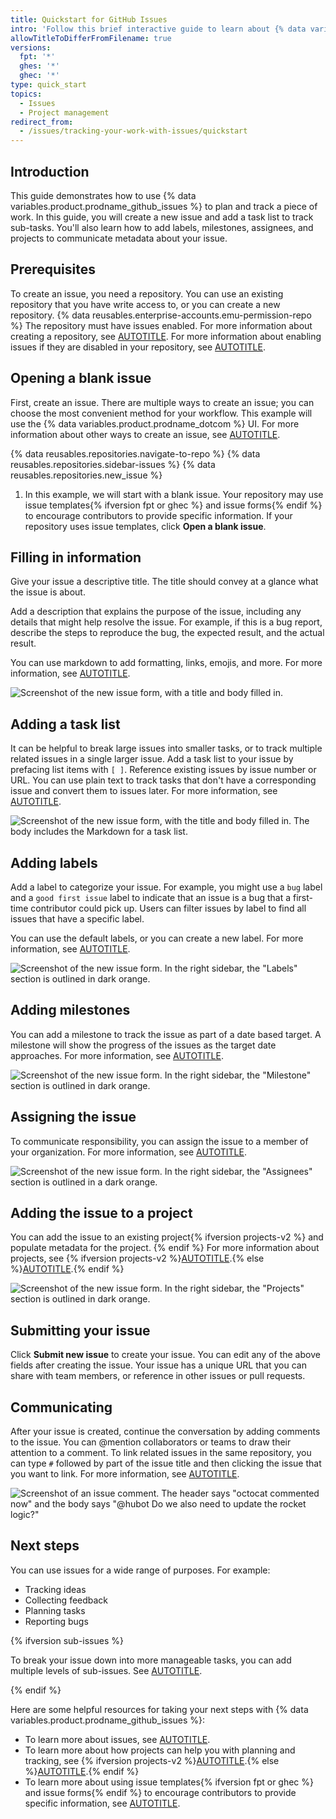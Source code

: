 ```yaml
---
title: Quickstart for GitHub Issues
intro: 'Follow this brief interactive guide to learn about {% data variables.product.prodname_github_issues %}.'
allowTitleToDifferFromFilename: true
versions:
  fpt: '*'
  ghes: '*'
  ghec: '*'
type: quick_start
topics:
  - Issues
  - Project management
redirect_from:
  - /issues/tracking-your-work-with-issues/quickstart
---
```


## Introduction

This guide demonstrates how to use {% data variables.product.prodname_github_issues %} to plan and track a piece of work. In this guide, you will create a new issue and add a task list to track sub-tasks. You'll also learn how to add labels, milestones, assignees, and projects to communicate metadata about your issue.

## Prerequisites

To create an issue, you need a repository. You can use an existing repository that you have write access to, or you can create a new repository. {% data reusables.enterprise-accounts.emu-permission-repo %} The repository must have issues enabled. For more information about creating a repository, see [AUTOTITLE](/repositories/creating-and-managing-repositories/creating-a-new-repository). For more information about enabling issues if they are disabled in your repository, see [AUTOTITLE](/repositories/managing-your-repositorys-settings-and-features/enabling-features-for-your-repository/disabling-issues).

## Opening a blank issue

First, create an issue. There are multiple ways to create an issue; you can choose the most convenient method for your workflow. This example will use the {% data variables.product.prodname_dotcom %} UI. For more information about other ways to create an issue, see [AUTOTITLE](/issues/tracking-your-work-with-issues/creating-an-issue).

{% data reusables.repositories.navigate-to-repo %}
{% data reusables.repositories.sidebar-issues %}
{% data reusables.repositories.new_issue %}
1. In this example, we will start with a blank issue. Your repository may use issue templates{% ifversion fpt or ghec %} and issue forms{% endif %} to encourage contributors to provide specific information. If your repository uses issue templates, click **Open a blank issue**.

## Filling in information

Give your issue a descriptive title. The title should convey at a glance what the issue is about.

Add a description that explains the purpose of the issue, including any details that might help resolve the issue. For example, if this is a bug report, describe the steps to reproduce the bug, the expected result, and the actual result.

You can use markdown to add formatting, links, emojis, and more. For more information, see [AUTOTITLE](/get-started/writing-on-github).

![Screenshot of the new issue form, with a title and body filled in.](/assets/images/help/issues/issue-title-body.png)

## Adding a task list

It can be helpful to break large issues into smaller tasks, or to track multiple related issues in a single larger issue. Add a task list to your issue by prefacing list items with `[ ]`. Reference existing issues by issue number or URL. You can use plain text to track tasks that don't have a corresponding issue and convert them to issues later. For more information, see [AUTOTITLE](/get-started/writing-on-github/working-with-advanced-formatting/about-task-lists).

![Screenshot of the new issue form, with the title and body filled in. The body includes the Markdown for a task list.](/assets/images/help/issues/issue-task-list-raw.png)

## Adding labels

Add a label to categorize your issue. For example, you might use a `bug` label and a `good first issue` label to indicate that an issue is a bug that a first-time contributor could pick up. Users can filter issues by label to find all issues that have a specific label.

You can use the default labels, or you can create a new label. For more information, see [AUTOTITLE](/issues/using-labels-and-milestones-to-track-work/managing-labels).

![Screenshot of the new issue form. In the right sidebar, the "Labels" section is outlined in dark orange.](/assets/images/help/issues/issue-with-label.png)

## Adding milestones

You can add a milestone to track the issue as part of a date based target. A milestone will show the progress of the issues as the target date approaches. For more information, see [AUTOTITLE](/issues/using-labels-and-milestones-to-track-work/about-milestones).

![Screenshot of the new issue form. In the right sidebar, the "Milestone" section is outlined in dark orange.](/assets/images/help/issues/issue-milestone.png)

## Assigning the issue

To communicate responsibility, you can assign the issue to a member of your organization. For more information, see [AUTOTITLE](/issues/tracking-your-work-with-issues/assigning-issues-and-pull-requests-to-other-github-users).

![Screenshot of the new issue form. In the right sidebar, the "Assignees" section is outlined in a dark orange.](/assets/images/help/issues/issue-assignees.png)

## Adding the issue to a project

You can add the issue to an existing project{% ifversion projects-v2 %} and populate metadata for the project. {% endif %} For more information about projects, see {% ifversion projects-v2 %}[AUTOTITLE](/issues/planning-and-tracking-with-projects/learning-about-projects/about-projects).{% else %}[AUTOTITLE](/issues/organizing-your-work-with-project-boards).{% endif %}

![Screenshot of the new issue form. In the right sidebar, the "Projects" section is outlined in dark orange.](/assets/images/help/issues/issue-project.png)

## Submitting your issue

Click **Submit new issue** to create your issue. You can edit any of the above fields after creating the issue. Your issue has a unique URL that you can share with team members, or reference in other issues or pull requests.

## Communicating

After your issue is created, continue the conversation by adding comments to the issue. You can @mention collaborators or teams to draw their attention to a comment. To link related issues in the same repository, you can type `#` followed by part of the issue title and then clicking the issue that you want to link. For more information, see [AUTOTITLE](/get-started/writing-on-github).

![Screenshot of an issue comment. The header says "octocat commented now" and the body says "@hubot Do we also need to update the rocket logic?"](/assets/images/help/issues/issue-comment.png)

## Next steps

You can use issues for a wide range of purposes. For example:

* Tracking ideas
* Collecting feedback
* Planning tasks
* Reporting bugs

{% ifversion sub-issues %}

To break your issue down into more manageable tasks, you can add multiple levels of sub-issues. See [AUTOTITLE](/issues/tracking-your-work-with-issues/using-issues/adding-sub-issues).

{% endif %}

Here are some helpful resources for taking your next steps with {% data variables.product.prodname_github_issues %}:

* To learn more about issues, see [AUTOTITLE](/issues/tracking-your-work-with-issues/about-issues).
* To learn more about how projects can help you with planning and tracking, see {% ifversion projects-v2 %}[AUTOTITLE](/issues/planning-and-tracking-with-projects/learning-about-projects/about-projects).{% else %}[AUTOTITLE](/issues/organizing-your-work-with-project-boards).{% endif %}
* To learn more about using issue templates{% ifversion fpt or ghec %} and issue forms{% endif %} to encourage contributors to provide specific information, see [AUTOTITLE](/communities/using-templates-to-encourage-useful-issues-and-pull-requests).
